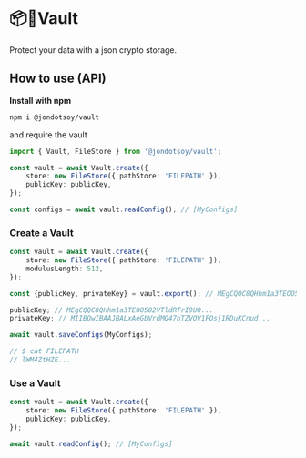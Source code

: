 # 📦🔐Vault

Protect your data with a json crypto storage.

## How to use (API)

**Install with npm**

```sh
npm i @jondotsoy/vault
```

and require the vault

```ts
import { Vault, FileStore } from '@jondotsoy/vault';
```

```ts
const vault = await Vault.create({
    store: new FileStore({ pathStore: 'FILEPATH' }),
    publicKey: publicKey,
});

const configs = await vault.readConfig(); // [MyConfigs]
```

### Create a Vault

```ts
const vault = await Vault.create({
    store: new FileStore({ pathStore: 'FILEPATH' }),
    modulusLength: 512,
});

const {publicKey, privateKey} = vault.export(); // MEgCQQC8QHhm1a3TEOO502VTldRTrI9UQ...

publicKey; // MEgCQQC8QHhm1a3TEOO502VTldRTrI9UQ...
privateKey; // MIIBOwIBAAJBALxAeGbVrdMQ47nTZVOV1FOsj1RDuKCnud...

await vault.saveConfigs(MyConfigs);

// $ cat FILEPATH
// lWM4ZtHZE...
```

### Use a Vault

```ts
const vault = await Vault.create({
    store: new FileStore({ pathStore: 'FILEPATH' }),
    publicKey: publicKey,
});

await vault.readConfig(); // [MyConfigs]
```

